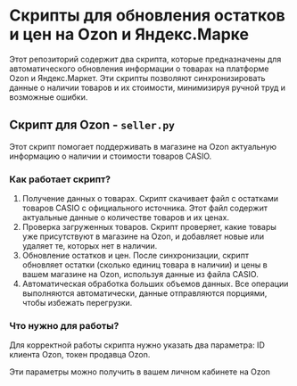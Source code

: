# Скрипты для обновления остатков и цен на Ozon и Яндекс.Марке
Этот репозиторий содержит два скрипта, которые предназначены для автоматического обновления информации о товарах на платформе Ozon и Яндекс.Маркет. Эти скрипты позволяют синхронизировать данные о наличии товаров и их стоимости, минимизируя ручной труд и возможные ошибки.

## Скрипт для Ozon - `seller.py`
Этот скрипт помогает поддерживать в магазине на Ozon актуальную информацию о наличии и стоимости товаров CASIO.

### Как работает скрипт?
1. Получение данных о товарах. Скрипт скачивает файл с остатками товаров CASIO с официального источника. Этот файл содержит актуальные данные о количестве товаров и их ценах.
2. Проверка загруженных товаров. Скрипт проверяет, какие товары уже присутствуют в магазине на Ozon, и добавляет новые или удаляет те, которых нет в наличии.
3. Обновление остатков и цен. После синхронизации, скрипт обновляет остатки (сколько единиц товара в наличии) и цены в вашем магазине на Ozon, используя данные из файла CASIO.
4. Автоматическая обработка больших объемов данных. Все операции выполняются автоматически, данные отправляются порциями, чтобы избежать перегрузки.

### Что нужно для работы?
Для корректной работы скрипта нужно указать два параметра: ID клиента Ozon, токен продавца Ozon.

Эти параметры можно получить в вашем личном кабинете на Ozon
